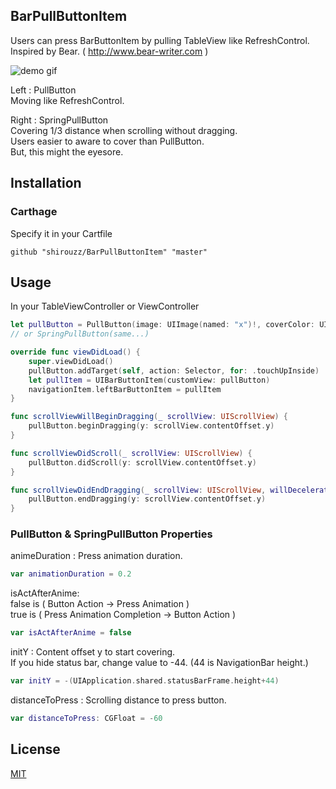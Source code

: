 ## BarPullButtonItem
Users can press BarButtonItem by pulling TableView like RefreshControl.   
Inspired by Bear. ( http://www.bear-writer.com ) 

![demo gif](https://github.com/shirouzz/DemoImages/blob/master/BarPullButtonItemDemo.gif)

Left : PullButton  
Moving like RefreshControl.   

Right : SpringPullButton  
Covering 1/3 distance when scrolling without dragging.  
Users easier to aware to cover than PullButton.  
But, this might the eyesore.   

## Installation
### Carthage
Specify it in your Cartfile
```
github "shirouzz/BarPullButtonItem" "master"
```

## Usage
In your TableViewController or ViewController
```swift
let pullButton = PullButton(image: UIImage(named: "x")!, coverColor: UIColor.x, coverImageColor: UIColor.x)
// or SpringPullButton(same...)

override func viewDidLoad() {
    super.viewDidLoad()
    pullButton.addTarget(self, action: Selector, for: .touchUpInside)
    let pullItem = UIBarButtonItem(customView: pullButton)
    navigationItem.leftBarButtonItem = pullItem
}

func scrollViewWillBeginDragging(_ scrollView: UIScrollView) {
    pullButton.beginDragging(y: scrollView.contentOffset.y)
}

func scrollViewDidScroll(_ scrollView: UIScrollView) {
    pullButton.didScroll(y: scrollView.contentOffset.y)
}

func scrollViewDidEndDragging(_ scrollView: UIScrollView, willDecelerate decelerate: Bool) {
    pullButton.endDragging(y: scrollView.contentOffset.y)
}
```

### PullButton & SpringPullButton Properties
animeDuration : Press animation duration. 
```swift
var animationDuration = 0.2
```

isActAfterAnime:  
false is ( Button Action -> Press Animation )  
true is ( Press Animation Completion -> Button Action )
```swift
var isActAfterAnime = false
```

initY : Content offset y to start covering.  
If you hide status bar, change value to -44.  (44 is NavigationBar height.)
```swift
var initY = -(UIApplication.shared.statusBarFrame.height+44)
```

distanceToPress : Scrolling distance to press button.
```swift
var distanceToPress: CGFloat = -60
```


## License
[MIT](LICENSE)

